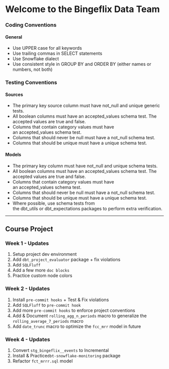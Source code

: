 # Welcome to the Bingeflix Data Team

### Coding Conventions
#### General
- Use UPPER case for all keywords
- Use trailing commas in SELECT statements
- Use Snowflake dialect
- Use consistent style in GROUP BY and ORDER BY (either names or numbers, not both)


### Testing Conventions
#### Sources
- The primary key source column must have not_null and unique generic tests.
- All boolean columns must have an accepted_values schema test. The accepted values are true and false.
- Columns that contain category values must have an accepted_values schema test.
- Columns that should never be null must have a not_null schema test.
- Columns that should be unique must have a unique schema test.

#### Models
- The primary key column must have not_null and unique schema tests.
- All boolean columns must have an accepted_values schema test. The accepted values are true and false.
- Columns that contain category values must have an accepted_values schema test.
- Columns that should never be null must have a not_null schema test.
- Columns that should be unique must have a unique schema test.
- Where possible, use schema tests from the dbt_utils or dbt_expectations packages to perform extra verification.

---

## Course Project

### Week 1 - Updates

1. Setup project dev environment
2. Add `dbt_project_evaluator` package + fix violations
3. Add `SQLFluff`
4. Add a few more `doc blocks`
5. Practice custom node colors

### Week 2 - Updates

1. Install `pre-commit hooks` + Test & Fix violations
2. Add `SQLFluff` to `pre-commit hook`
3. Add more `pre-commit hooks` to enforce project conventions
4. Add & Document `rolling_agg_n_periods` macro to generalize the `rolling_average_7_periods` macro
5. Add `date_trunc` macro to optimize the `fcc_mrr` model in future

### Week 4 - Updates

1. Convert `stg_bingeflix__events` to Incremental
2. Install & Practice`dbt-snowflake-monitoring` package
3. Refactor `fct_mrrr.sql` model
